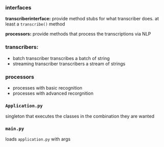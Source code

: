 ### interfaces

**transcriberinterface:** provide method stubs for what transcriber does. at least a `transcribe()` method

**processors:** provide methods that process the transcriptions via NLP



### transcribers: 

- batch transcriber transcribes a batch of string
- streaming transcriber transcribers a stream of strings



### processors

- processes with basic recognition 
- processes with advanced recorgnition 



### `Application.py`

singleton that executes the classes in the combination they are wanted



### `main.py`

loads `application.py` with args

